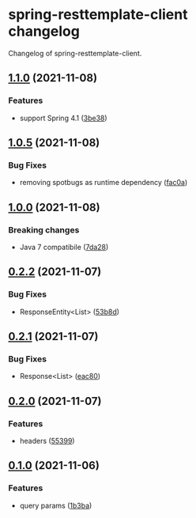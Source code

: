 # spring-resttemplate-client changelog

Changelog of spring-resttemplate-client.

## [1.1.0](https://github.com/tomasbjerre/spring-resttemplate-client/releases/tag/1.1.0) (2021-11-08)



### Features

-  support Spring 4.1 ([3be38](https://github.com/tomasbjerre/spring-resttemplate-client/commit/3be3880dd00abe7))  





## [1.0.5](https://github.com/tomasbjerre/spring-resttemplate-client/releases/tag/1.0.5) (2021-11-08)





### Bug Fixes

-  removing spotbugs as runtime dependency ([fac0a](https://github.com/tomasbjerre/spring-resttemplate-client/commit/fac0a0056cebf4e))  



## [1.0.0](https://github.com/tomasbjerre/spring-resttemplate-client/releases/tag/1.0.0) (2021-11-08)

### Breaking changes

-  Java 7 compatibile ([7da28](https://github.com/tomasbjerre/spring-resttemplate-client/commit/7da28b3ece2c3a8))  







## [0.2.2](https://github.com/tomasbjerre/spring-resttemplate-client/releases/tag/0.2.2) (2021-11-07)





### Bug Fixes

-  ResponseEntity<List<X>> ([53b8d](https://github.com/tomasbjerre/spring-resttemplate-client/commit/53b8d19615a89d1))  



## [0.2.1](https://github.com/tomasbjerre/spring-resttemplate-client/releases/tag/0.2.1) (2021-11-07)





### Bug Fixes

-  Response<List<X>> ([eac80](https://github.com/tomasbjerre/spring-resttemplate-client/commit/eac80b520f40f0c))  



## [0.2.0](https://github.com/tomasbjerre/spring-resttemplate-client/releases/tag/0.2.0) (2021-11-07)



### Features

-  headers ([55399](https://github.com/tomasbjerre/spring-resttemplate-client/commit/55399d586e82eca))  





## [0.1.0](https://github.com/tomasbjerre/spring-resttemplate-client/releases/tag/0.1.0) (2021-11-06)



### Features

-  query params ([1b3ba](https://github.com/tomasbjerre/spring-resttemplate-client/commit/1b3bac7d6fe4044))  





    
